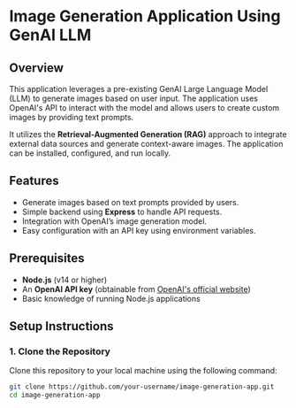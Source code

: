 # Image Generation Application Using GenAI LLM

## Overview
This application leverages a pre-existing GenAI Large Language Model (LLM) to generate images based on user input. The application uses OpenAI's API to interact with the model and allows users to create custom images by providing text prompts.

It utilizes the **Retrieval-Augmented Generation (RAG)** approach to integrate external data sources and generate context-aware images. The application can be installed, configured, and run locally.

## Features
- Generate images based on text prompts provided by users.
- Simple backend using **Express** to handle API requests.
- Integration with OpenAI’s image generation model.
- Easy configuration with an API key using environment variables.

## Prerequisites
- **Node.js** (v14 or higher)
- An **OpenAI API key** (obtainable from [OpenAI's official website](https://beta.openai.com/signup/))
- Basic knowledge of running Node.js applications

## Setup Instructions

### 1. Clone the Repository
Clone this repository to your local machine using the following command:
```bash
git clone https://github.com/your-username/image-generation-app.git
cd image-generation-app
